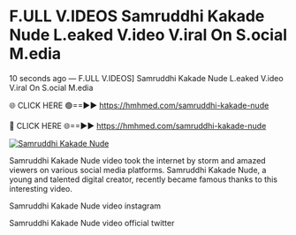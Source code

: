 # F.ULL V.IDEOS Samruddhi Kakade Nude L.eaked V.ideo V.iral On S.ocial M.edia

10 seconds ago — F.ULL V.IDEOS] Samruddhi Kakade Nude L.eaked V.ideo V.iral On S.ocial M.edia

🌐 CLICK HERE 🟢==►► https://hmhmed.com/samruddhi-kakade-nude

🔴 CLICK HERE 🌐==►► https://hmhmed.com/samruddhi-kakade-nude

[![Samruddhi Kakade Nude](https://i.imgur.com/dJHk4Zq.gif)](https://hmhmed.com/samruddhi-kakade-nude)

Samruddhi Kakade Nude video took the internet by storm and amazed viewers on various social media platforms. Samruddhi Kakade Nude, a young and talented digital creator, recently became famous thanks to this interesting video.

Samruddhi Kakade Nude video instagram

Samruddhi Kakade Nude video official twitter